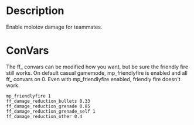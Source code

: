 # Description
Enable molotov damage for teammates.

# ConVars
The ff_ convars can be modified how you want, but be sure the friendly fire still works.
On default casual gamemode, mp_friendlyfire is enabled and all ff_ convars on 0. Even with mp_friendlyfire enabled, friendly fire doesn't work.
```
mp_friendlyfire 1
ff_damage_reduction_bullets 0.33
ff_damage_reduction_grenade 0.85
ff_damage_reduction_grenade_self 1
ff_damage_reduction_other 0.4
```
